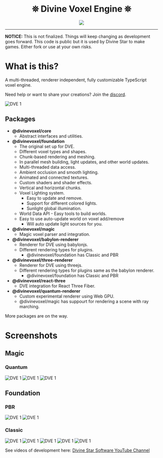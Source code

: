 <h1 align="center">
 ⛯ Divine Voxel Engine ⛯
</h1>

<p align="center">
<img src="https://divine-star-software.github.io/DigitalAssets/images/logo-small.png">
</p>

---

**NOTICE:**
This is not finalized. Things will keep changing as development goes forward. 
This code is public but it is used by Divine Star to make games.
Either fork or use at your own risks.

# What is this?

A multi-threaded, renderer independent, fully customizable TypeScript voxel engine. 

Need help or want to share your creations? Join the [discord](https://discord.gg/98xEVU7TKn).

![DVE 1](assets/Screenshots/Foundation/PBR/2.PNG)


## Packages 
- **@divinevoxel/core**
  - Abstract interfaces and utilities.
- **@divinevoxel/foundation**
  - The original set up for DVE.
  - Different voxel types and shapes.
  - Chunk-based rendering and meshing.
  - In parallel mesh building, light updates, and other world updates.
  - Multi-threaded data access.
  - Ambient occlusion and smooth lighting.
  - Animated and connected textures.
  - Custom shaders and shader effects.
  - Vertical and horizontal chunks.
  - Voxel Lighting system.
    - Easy to update and remove.
    - Support for different colored lights.
    - Sunlight global illumination.
  - World Data API - Easy tools to build worlds.
  - Easy to use auto-update world on voxel add/remove
    - Will auto update light sources for you.
- **@divinevoxel/magic**
  -  Magic voxel parser and integration.
- **@divinevoxel/babylon-renderer**
  - Renderer for DVE using babylonjs.
  - Different rendering types for plugins.
    - @divinevoxel/foundation has Classic and PBR
- **@divinevoxel/three-renderer**
  -  Renderer for DVE using threejs.
  - Different rendering types for plugins same as the babylon renderer.
    - @divinevoxel/foundation has Classic and PBR
- **@divinevoxel/react-three**
  - DVE integration for React Three Fiber.
- **@divinevoxel/quantum-renderer**
  - Custom experimental renderer using Web GPU.
  - @divinevoxel/magic has suppourt for rendering a scene with ray marching.

More packages are on the way.

# Screenshots 

## Magic

### Quantum

![DVE 1](assets/Screenshots/Magic/Quantum/1.PNG)
![DVE 1](assets/Screenshots/Magic/Quantum/2.PNG)
![DVE 1](assets/Screenshots/Magic/Quantum/3.PNG)

## Foundation

### PBR

![DVE 1](assets/Screenshots/Foundation/PBR/3.PNG)
![DVE 1](assets/Screenshots/Foundation/PBR/1.PNG)


### Classic

![DVE 1](assets/Screenshots/Foundation/Classic/DVE-RM3.JPG)
![DVE 1](assets/Screenshots/Foundation/Classic/DVE-RM1.PNG)
![DVE 1](assets/Screenshots/Foundation/Classic/DVE-RM2.PNG)
![DVE 1](assets/Screenshots/Foundation/Classic/DVE-RM4.PNG)
![DVE 1](assets/Screenshots/Foundation/Classic/DVE-RM5.PNG)




See videos of development here:
[Divine Star Software YouTube Channel](https://www.youtube.com/channel/UC6n2h7qiuEHI6oLLvod5wdg)


